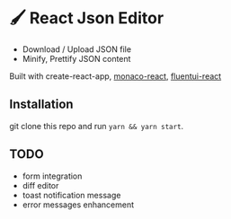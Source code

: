 # 🖌 React Json Editor

* Download / Upload JSON file
* Minify, Prettify JSON content

Built with create-react-app, [monaco-react](https://github.com/suren-atoyan/monaco-react), [fluentui-react](https://github.com/microsoft/fluentui)

## Installation

git clone this repo and run `yarn && yarn start`.

## TODO

* form integration
* diff editor
* toast notification message
* error messages enhancement